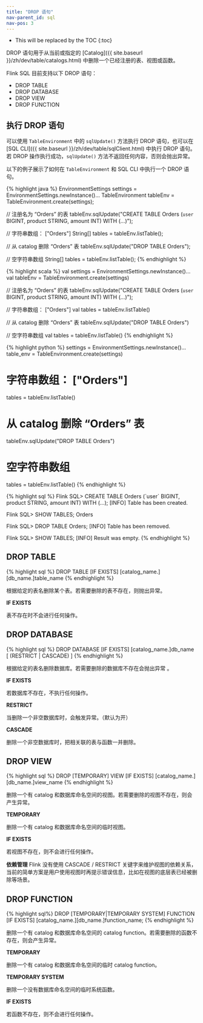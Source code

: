 ```yaml
---
title: "DROP 语句"
nav-parent_id: sql
nav-pos: 3
---
```

<!--
Licensed to the Apache Software Foundation (ASF) under one
or more contributor license agreements.  See the NOTICE file
distributed with this work for additional information
regarding copyright ownership.  The ASF licenses this file
to you under the Apache License, Version 2.0 (the
"License"); you may not use this file except in compliance
with the License.  You may obtain a copy of the License at

  http://www.apache.org/licenses/LICENSE-2.0

Unless required by applicable law or agreed to in writing,
software distributed under the License is distributed on an
"AS IS" BASIS, WITHOUT WARRANTIES OR CONDITIONS OF ANY
KIND, either express or implied.  See the License for the
specific language governing permissions and limitations
under the License.
-->

* This will be replaced by the TOC
{:toc}

DROP 语句用于从当前或指定的 [Catalog]({{ site.baseurl }}/zh/dev/table/catalogs.html) 中删除一个已经注册的表、视图或函数。

Flink SQL 目前支持以下 DROP 语句：

- DROP TABLE
- DROP DATABASE
- DROP VIEW
- DROP FUNCTION

## 执行 DROP 语句

可以使用 `TableEnvironment` 中的 `sqlUpdate()` 方法执行 DROP 语句，也可以在 [SQL CLI]({{ site.baseurl }}/zh/dev/table/sqlClient.html) 中执行 DROP 语句。 若 DROP 操作执行成功，`sqlUpdate()` 方法不返回任何内容，否则会抛出异常。

以下的例子展示了如何在 `TableEnvironment` 和  SQL CLI 中执行一个 DROP 语句。

<div class="codetabs" markdown="1">
<div data-lang="java" markdown="1">
{% highlight java %}
EnvironmentSettings settings = EnvironmentSettings.newInstance()...
TableEnvironment tableEnv = TableEnvironment.create(settings);

// 注册名为 “Orders” 的表
tableEnv.sqlUpdate("CREATE TABLE Orders (`user` BIGINT, product STRING, amount INT) WITH (...)");

// 字符串数组： ["Orders"]
String[] tables = tableEnv.listTable();

// 从 catalog 删除 “Orders” 表
tableEnv.sqlUpdate("DROP TABLE Orders");

// 空字符串数组
String[] tables = tableEnv.listTable();
{% endhighlight %}
</div>

<div data-lang="scala" markdown="1">
{% highlight scala %}
val settings = EnvironmentSettings.newInstance()...
val tableEnv = TableEnvironment.create(settings)

// 注册名为 “Orders” 的表
tableEnv.sqlUpdate("CREATE TABLE Orders (`user` BIGINT, product STRING, amount INT) WITH (...)");

// 字符串数组： ["Orders"]
val tables = tableEnv.listTable()

// 从 catalog 删除 “Orders” 表
tableEnv.sqlUpdate("DROP TABLE Orders")

// 空字符串数组
val tables = tableEnv.listTable()
{% endhighlight %}
</div>

<div data-lang="python" markdown="1">
{% highlight python %}
settings = EnvironmentSettings.newInstance()...
table_env = TableEnvironment.create(settings)

# 字符串数组： ["Orders"]
tables = tableEnv.listTable()

# 从 catalog 删除 “Orders” 表
tableEnv.sqlUpdate("DROP TABLE Orders")

# 空字符串数组
tables = tableEnv.listTable()
{% endhighlight %}
</div>

<div data-lang="SQL CLI" markdown="1">
{% highlight sql %}
Flink SQL> CREATE TABLE Orders (`user` BIGINT, product STRING, amount INT) WITH (...);
[INFO] Table has been created.

Flink SQL> SHOW TABLES;
Orders

Flink SQL> DROP TABLE Orders;
[INFO] Table has been removed.

Flink SQL> SHOW TABLES;
[INFO] Result was empty.
{% endhighlight %}
</div>
</div>

## DROP TABLE

{% highlight sql %}
DROP TABLE [IF EXISTS] [catalog_name.][db_name.]table_name
{% endhighlight %}

根据给定的表名删除某个表。若需要删除的表不存在，则抛出异常。

**IF EXISTS**

表不存在时不会进行任何操作。

## DROP DATABASE

{% highlight sql %}
DROP DATABASE [IF EXISTS] [catalog_name.]db_name [ (RESTRICT | CASCADE) ]
{% endhighlight %}

根据给定的表名删除数据库。若需要删除的数据库不存在会抛出异常 。

**IF EXISTS**

若数据库不存在，不执行任何操作。

**RESTRICT**

当删除一个非空数据库时，会触发异常。（默认为开）

**CASCADE**

删除一个非空数据库时，把相关联的表与函数一并删除。

## DROP VIEW

{% highlight sql %}
DROP [TEMPORARY] VIEW  [IF EXISTS] [catalog_name.][db_name.]view_name
{% endhighlight %}

删除一个有 catalog 和数据库命名空间的视图。若需要删除的视图不存在，则会产生异常。

**TEMPORARY**

删除一个有 catalog 和数据库命名空间的临时视图。

**IF EXISTS**

若视图不存在，则不会进行任何操作。

**依赖管理**
Flink 没有使用 CASCADE / RESTRICT 关键字来维护视图的依赖关系，当前的简单方案是用户使用视图时再提示错误信息，比如在视图的底层表已经被删除等场景。

## DROP FUNCTION

{% highlight sql%}
DROP [TEMPORARY|TEMPORARY SYSTEM] FUNCTION [IF EXISTS] [catalog_name.][db_name.]function_name;
{% endhighlight %}

删除一个有 catalog 和数据库命名空间的 catalog function。若需要删除的函数不存在，则会产生异常。

**TEMPORARY**

删除一个有 catalog 和数据库命名空间的临时 catalog function。

**TEMPORARY SYSTEM**

删除一个没有数据库命名空间的临时系统函数。

**IF EXISTS**

若函数不存在，则不会进行任何操作。